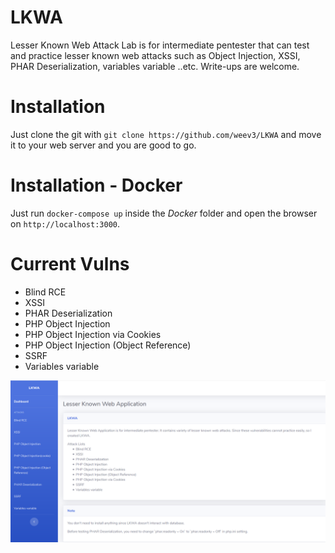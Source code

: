 # LKWA

Lesser Known Web Attack Lab is for intermediate pentester that can test and practice lesser known web attacks such as Object Injection, XSSI, PHAR Deserialization, variables variable ..etc. Write-ups are welcome.

# Installation

Just clone the git with `git clone https://github.com/weev3/LKWA` and move it to your web server and you are good to go.

# Installation - Docker

Just run `docker-compose up` inside the _Docker_ folder and open the browser on `http://localhost:3000`.

# Current Vulns

- Blind RCE
- XSSI
- PHAR Deserialization
- PHP Object Injection
- PHP Object Injection via Cookies
- PHP Object Injection (Object Reference)
- SSRF
- Variables variable

![Image of Yaktocat](/images/lkwa.png)
